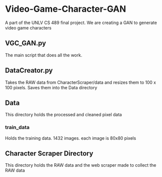 # Video-Game-Character-GAN
A part of the UNLV CS 489 final project. We are creating a GAN to generate video game
characters

## VGC_GAN.py
The main script that does all the work.

## DataCreator.py
Takes the RAW data from CharacterScraper/data and resizes them to 100 x 100 pixels. Saves them into the Data directory

## Data
This directory holds the processed and cleaned pixel data

### train_data
Holds the training data. 1432 images. each image is 80x80 pixels

## Character Scraper Directory
This directory holds the RAW data and the web scraper made to collect the RAW data
